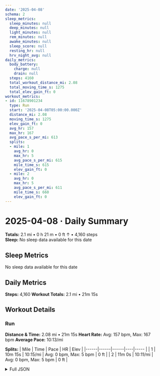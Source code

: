 ```yaml
---
date: '2025-04-08'
schema: 2
sleep_metrics:
  sleep_minutes: null
  deep_minutes: null
  light_minutes: null
  rem_minutes: null
  awake_minutes: null
  sleep_score: null
  resting_hr: null
  hrv_night_avg: null
daily_metrics:
  body_battery:
    charge: null
    drain: null
  steps: 4160
  total_workout_distance_mi: 2.08
  total_moving_time_s: 1275
  total_elev_gain_ft: 0
workout_metrics:
- id: 11678901234
  type: Run
  start: '2025-04-08T05:00:00.000Z'
  distance_mi: 2.08
  moving_time_s: 1275
  elev_gain_ft: 0
  avg_hr: 157
  max_hr: 167
  avg_pace_s_per_mi: 613
  splits:
  - mile: 1
    avg_hr: 0
    max_hr: 5
    avg_pace_s_per_mi: 615
    mile_time_s: 615
    elev_gain_ft: 0
  - mile: 2
    avg_hr: 0
    max_hr: 5
    avg_pace_s_per_mi: 611
    mile_time_s: 660
    elev_gain_ft: 0
---
```

# 2025-04-08 · Daily Summary
**Totals:** 2.1 mi • 0 h 21 m • 0 ft ↑ • 4,160 steps  
**Sleep:** No sleep data available for this date

## Sleep Metrics
No sleep data available for this date

## Daily Metrics
**Steps:** 4,160
**Workout Totals:** 2.1 mi • 21m 15s

## Workout Details
### Run
**Distance & Time:** 2.08 mi • 21m 15s
**Heart Rate:** Avg: 157 bpm, Max: 167 bpm
**Average Pace:** 10:13/mi

**Splits:**
| Mile | Time | Pace | HR | Elev |
|------|------|------|----|----- |
| 1 | 10m 15s | 10:15/mi | Avg: 0 bpm, Max: 5 bpm | 0 ft |
| 2 | 11m 0s | 10:11/mi | Avg: 0 bpm, Max: 5 bpm | 0 ft |


<details>
<summary>Full JSON</summary>

```json
{
  "date": "2025-04-08",
  "schema": 2,
  "sleep_metrics": {
    "sleep_minutes": null,
    "deep_minutes": null,
    "light_minutes": null,
    "rem_minutes": null,
    "awake_minutes": null,
    "sleep_score": null,
    "resting_hr": null,
    "hrv_night_avg": null
  },
  "daily_metrics": {
    "body_battery": {
      "charge": null,
      "drain": null
    },
    "steps": 4160,
    "total_workout_distance_mi": 2.08,
    "total_moving_time_s": 1275,
    "total_elev_gain_ft": 0
  },
  "workout_metrics": [
    {
      "id": 11678901234,
      "type": "Run",
      "start": "2025-04-08T05:00:00.000Z",
      "distance_mi": 2.08,
      "moving_time_s": 1275,
      "elev_gain_ft": 0,
      "avg_hr": 157,
      "max_hr": 167,
      "avg_pace_s_per_mi": 613,
      "splits": [
        {
          "mile": 1,
          "avg_hr": 0,
          "max_hr": 5,
          "avg_pace_s_per_mi": 615,
          "mile_time_s": 615,
          "elev_gain_ft": 0
        },
        {
          "mile": 2,
          "avg_hr": 0,
          "max_hr": 5,
          "avg_pace_s_per_mi": 611,
          "mile_time_s": 660,
          "elev_gain_ft": 0
        }
      ]
    }
  ]
}
```
</details>

